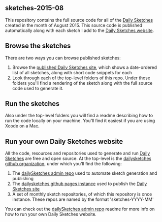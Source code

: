 sketches-2015-08
--
This repository contains the full source code for all of the [Daily Sketches](http://dailysketches.github.io) created in the month of August 2015. This source code is published automatically along with each sketch I add to the [Daily Sketches website](http://dailysketches.github.io).

Browse the sketches
--
There are two ways you can browse published sketches:

1. Browse the [published Daily Sketches site](http://dailysketches.github.io), which shows a date-ordered list of all sketches, along with short code snippets for each
2. Look through each of the top-level folders of this repo. Under those folders you'll find a rendering of the sketch along with the full source code used to generate it.

Run the sketches
--
Also under the top-level folders you will find a readme describing how to run the code locally on your machine. You'll find it easiest if you are using Xcode on a Mac. 

Run your own Daily Sketches website
--
All the code, resources and repositories used to generate and run [Daily Sketches](http://dailysketches.github.io) are free and open source. At the top-level is the [dailysketches github organization](https://github.com/dailysketches), under which you'll find the following:

1. The [dailySketches admin repo](https://github.com/dailysketches/dailySketches) used to automate sketch generation and publishing
2. The [dailysketches github pages instance](https://github.com/dailysketches/dailysketches.github.io) used to publish the [Daily Sketches site](http://dailysketches.github.io)
3. A set of monthly sketch repositories, of which this repository is once instance. These repos are named by the format 'sketches-YYYY-MM'

You can check out the [dailySketches admin repo](https://github.com/dailysketches/dailySketches) readme for more info on how to run your own Daily Sketches website.